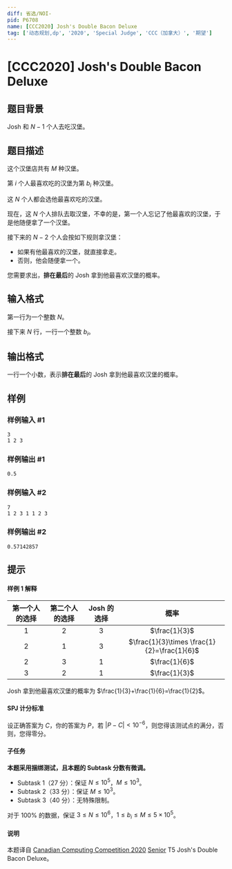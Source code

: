 ```yaml
---
diff: 省选/NOI-
pid: P6708
name: [CCC2020] Josh's Double Bacon Deluxe
tag: ['动态规划,dp', '2020', 'Special Judge', 'CCC（加拿大）', '期望']
---
```

# [CCC2020] Josh's Double Bacon Deluxe
## 题目背景

Josh 和 $N-1$ 个人去吃汉堡。
## 题目描述

这个汉堡店共有 $M$ 种汉堡。

第 $i$ 个人最喜欢吃的汉堡为第 $b_i$ 种汉堡。

这 $N$ 个人都会选他最喜欢吃的汉堡。

现在，这 $N$ 个人排队去取汉堡，不幸的是，第一个人忘记了他最喜欢的汉堡，于是他随便拿了一个汉堡。

接下来的 $N-2$ 个人会按如下规则拿汉堡：
- 如果有他最喜欢的汉堡，就直接拿走。
- 否则，他会随便拿一个。

您需要求出，**排在最后**的 Josh 拿到他最喜欢汉堡的概率。
## 输入格式

第一行为一个整数 $N$。

接下来 $N$ 行，一行一个整数 $b_i$。
## 输出格式

一行一个小数，表示**排在最后**的 Josh 拿到他最喜欢汉堡的概率。
## 样例

### 样例输入 #1
```
3
1 2 3

```
### 样例输出 #1
```
0.5
```
### 样例输入 #2
```
7
1 2 3 1 1 2 3
```
### 样例输出 #2
```
0.57142857
```
## 提示

#### 样例 1 解释
| 第一个人的选择 | 第二个人的选择 | Josh 的选择 | 概率 |
| :----------: | :----------: | :----------: | :----------: |
| $1$ | $2$ | $3$ | $\frac{1}{3}$ |
| $2$ | $1$ | $3$ | $\frac{1}{3}\times \frac{1}{2}=\frac{1}{6}$ |
| $2$ | $3$ | $1$ | $\frac{1}{6}$ |
| $3$ | $2$ | $1$ | $\frac{1}{3}$ |

Josh 拿到他最喜欢汉堡的概率为 $\frac{1}{3}+\frac{1}{6}=\frac{1}{2}$。

#### SPJ 计分标准
设正确答案为 $C$，你的答案为 $P$，若 $\lvert P-C\rvert <10^{-6}$，则您得该测试点的满分，否则，您得零分。

#### 子任务
**本题采用捆绑测试，且本题的 Subtask 分数有微调。**
- Subtask 1（$27$ 分）：保证 $N\le 10^5$，$M\le 10^3$。
- Subtask 2（$33$ 分）：保证 $M\le 10^3$。
- Subtask 3（$40$ 分）：无特殊限制。

对于 $100\%$ 的数据，保证 $3\le N\le 10^6$，$1\le b_i\le M\le 5\times 10^5$。

#### 说明
本题译自 [Canadian Computing Competition 2020](https://cemc.math.uwaterloo.ca/contests/computing/2020/) [Senior](https://cemc.math.uwaterloo.ca/contests/computing/2020/ccc/seniorEF.pdf) T5 Josh's Double Bacon Deluxe。
